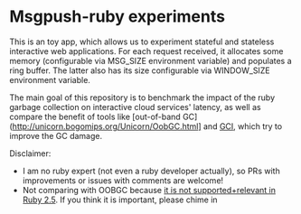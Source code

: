 # Msgpush-ruby experiments

This is an toy app, which allows us to experiment stateful and stateless interactive web applications. For each request received, it allocates some memory (configurable via MSG_SIZE environment variable) and populates a ring buffer. The latter also has its size configurable via WINDOW_SIZE environment variable.

The main goal of this repository is to benchmark the impact of the ruby garbage collection on interactive cloud services' latency, as well as compare the benefit of tools like [out-of-band GC](http://unicorn.bogomips.org/Unicorn/OobGC.html] and [GCI](https://github.com/gcinterceptor/gci-proxy), which try to improve the GC damage. 

Disclaimer:

* I am no ruby expert (not even a ruby developer actually), so PRs with improvements or issues with comments are welcome!
* Not comparing with OOBGC because [it is not supported+relevant in Ruby 2.5](https://github.com/tmm1/gctools/issues/16). If you think it is important, please chime in
